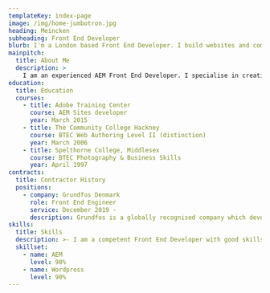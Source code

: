 ```yaml
---
templateKey: index-page
image: /img/home-jumbotron.jpg
heading: Meincken
subheading: Front End Developer
blurb: I'm a London based Front End Developer. I build websites and component libraries for pretty much anything.
mainpitch:
  title: About Me
  description: >
    I am an experienced AEM Front End Developer. I specialise in creating clean semantic code to ensure fast load times. A champion of atomic design principles and where possible, develop style guides and pattern libraries to ensure consistent and rapid development when working as part of a team. I am as comfortable coding in raw HTML as I am using products such as React. I enjoy working as part of an Agile team and have worked on some of the countries largest e-commerce sites.
education:
  title: Education
  courses:
    - title: Adobe Training Center
      course: AEM Sites developer
      year: March 2015
    - title: The Community College Hackney
      course: BTEC Web Authoring Level II (distinction)
      year: March 2006
    - title: Spelthorne College, Middlesex
      course: BTEC Photography & Business Skills
      year: April 1997
contracts:
  title: Contractor History
  positions:
    - company: Grundfos Denmark
      role: Front End Engineer
      service: December 2019 -
      description: Grundfos is a globally recognised company which develops water solutions around the world. Building components for AEM in standard HTM in Sightly but also utilising a custom VueJS front end design system using BEM Atomic Design principles.
skills:
  title: Skills
  description: >- I am a competent Front End Developer with good skills with many frameworks and content management systems. Below is my level of competency with various technologies.
  skillset:
    - name: AEM
      level: 90%
    - name: Wordpress
      level: 90%
---
```

